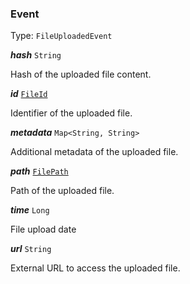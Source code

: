 

### Event

Type: `FileUploadedEvent`



  
<article>

***hash*** `String` 

Hash of the uploaded file content.

</article>
<article>

***id*** [`FileId`](#fileid) 

Identifier of the uploaded file.

</article>
<article>

***metadata*** `Map<String, String>` 

Additional metadata of the uploaded file.

</article>
<article>

***path*** [`FilePath`](#filepath) 

Path of the uploaded file.

</article>
<article>

***time*** `Long` 

File upload date

</article>
<article>

***url*** `String` 

External URL to access the uploaded file.

</article>

